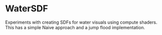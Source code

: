# WaterSDF
Experiments with creating SDFs for water visuals using compute shaders. This has a simple Naive approach and a jump flood implementation.
